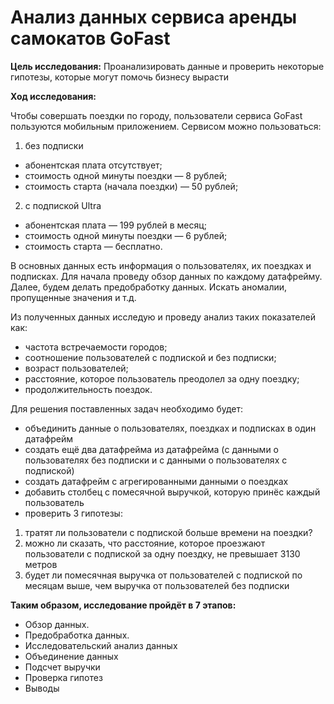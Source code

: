 # Анализ данных сервиса аренды самокатов GoFast
**Цель исследования:**
Проанализировать данные и проверить некоторые гипотезы, которые могут помочь бизнесу вырасти

**Ход исследования:**

Чтобы совершать поездки по городу, пользователи сервиса GoFast пользуются мобильным приложением. 
Сервисом можно пользоваться:
1. без подписки
- абонентская плата отсутствует;
- стоимость одной минуты поездки — 8 рублей;
- стоимость старта (начала поездки) — 50 рублей;
2. с подпиской Ultra
- абонентская плата — 199 рублей в месяц;
- стоимость одной минуты поездки — 6 рублей;
- стоимость старта — бесплатно.

В основных данных есть информация о пользователях, их поездках и подписках.
Для начала проведу обзор данных по каждому датафрейму. Далее, будем делать предобработку данных. Искать аномалии, пропущенные значения и т.д.

Из полученных данных исследую и проведу анализ таких показателей как:
- частота встречаемости городов;
- соотношение пользователей с подпиской и без подписки;
- возраст пользователей;
- расстояние, которое пользователь преодолел за одну поездку;
- продолжительность поездок.

Для решения поставленных задач необходимо будет:
- объединить данные о пользователях, поездках и подписках в один датафрейм
- создать ещё два датафрейма из датафрейма (c данными о пользователях без подписки и с данными о пользователях с подпиской)
- создать датафрейм с агрегированными данными о поездках
- добавить столбец с помесячной выручкой, которую принёс каждый пользователь
- проверить 3 гипотезы:
1. тратят ли пользователи с подпиской больше времени на поездки?
2. можно ли сказать, что расстояние, которое проезжают пользователи с подпиской за одну поездку, не превышает 3130 метров
3. будет ли помесячная выручка от пользователей с подпиской по месяцам выше, чем выручка от пользователей без подписки


**Таким образом, исследование пройдёт в 7 этапов:**
- Обзор данных.
- Предобработка данных.
- Исследовательский анализ данных
- Объединение данных
- Подсчет выручки
- Проверка гипотез
- Выводы
